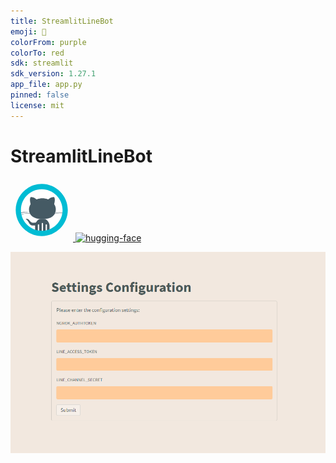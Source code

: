```yaml
---
title: StreamlitLineBot
emoji: 🐨
colorFrom: purple
colorTo: red
sdk: streamlit
sdk_version: 1.27.1
app_file: app.py
pinned: false
license: mit
---
```



# StreamlitLineBot




<a href="https://github.com/Sunwood-ai-labs/StreamlitLineBot/tree/main">
<svg xmlns="http://www.w3.org/2000/svg" x="0px" y="0px" width="100" height="100" viewBox="0 0 48 48">
<path fill="#fff" d="M41,24c0,9.4-7.6,17-17,17S7,33.4,7,24S14.6,7,24,7S41,14.6,41,24z"></path><path fill="#455a64" d="M21 41v-5.5c0-.3.2-.5.5-.5s.5.2.5.5V41h2v-6.5c0-.3.2-.5.5-.5s.5.2.5.5V41h2v-5.5c0-.3.2-.5.5-.5s.5.2.5.5V41h1.8c.2-.3.2-.6.2-1.1V36c0-2.2-1.9-5.2-4.3-5.2h-2.5c-2.3 0-4.3 3.1-4.3 5.2v3.9c0 .4.1.8.2 1.1L21 41 21 41zM40.1 26.4C40.1 26.4 40.1 26.4 40.1 26.4c0 0-1.3-.4-2.4-.4 0 0-.1 0-.1 0-1.1 0-2.9.3-2.9.3-.1 0-.1 0-.1-.1 0-.1 0-.1.1-.1.1 0 2-.3 3.1-.3 1.1 0 2.4.4 2.5.4.1 0 .1.1.1.2C40.2 26.3 40.2 26.4 40.1 26.4zM39.8 27.2C39.8 27.2 39.8 27.2 39.8 27.2c0 0-1.4-.4-2.6-.4-.9 0-3 .2-3.1.2-.1 0-.1 0-.1-.1 0-.1 0-.1.1-.1.1 0 2.2-.2 3.1-.2 1.3 0 2.6.4 2.6.4.1 0 .1.1.1.2C39.9 27.1 39.9 27.2 39.8 27.2zM7.8 26.4c-.1 0-.1 0-.1-.1 0-.1 0-.1.1-.2.8-.2 2.4-.5 3.3-.5.8 0 3.5.2 3.6.2.1 0 .1.1.1.1 0 .1-.1.1-.1.1 0 0-2.7-.2-3.5-.2C10.1 26 8.6 26.2 7.8 26.4 7.8 26.4 7.8 26.4 7.8 26.4zM8.2 27.9c0 0-.1 0-.1-.1 0-.1 0-.1 0-.2.1 0 1.4-.8 2.9-1 1.3-.2 4 .1 4.2.1.1 0 .1.1.1.1 0 .1-.1.1-.1.1 0 0 0 0 0 0 0 0-2.8-.3-4.1-.1C9.6 27.1 8.2 27.9 8.2 27.9 8.2 27.9 8.2 27.9 8.2 27.9z"></path><path fill="#455a64" d="M14.2,23.5c0-4.4,4.6-8.5,10.3-8.5c5.7,0,10.3,4,10.3,8.5S31.5,31,24.5,31S14.2,27.9,14.2,23.5z"></path><path fill="#455a64" d="M28.6 16.3c0 0 1.7-2.3 4.8-2.3 1.2 1.2.4 4.8 0 5.8L28.6 16.3zM20.4 16.3c0 0-1.7-2.3-4.8-2.3-1.2 1.2-.4 4.8 0 5.8L20.4 16.3zM20.1 35.9c0 0-2.3 0-2.8 0-1.2 0-2.3-.5-2.8-1.5-.6-1.1-1.1-2.3-2.6-3.3-.3-.2-.1-.4.4-.4.5.1 1.4.2 2.1 1.1.7.9 1.5 2 2.8 2 1.3 0 2.7 0 3.5-.9L20.1 35.9z"></path><path fill="#00bcd4" d="M24,4C13,4,4,13,4,24s9,20,20,20s20-9,20-20S35,4,24,4z M24,40c-8.8,0-16-7.2-16-16S15.2,8,24,8 s16,7.2,16,16S32.8,40,24,40z"></path>
</svg>
</a>
<a href="https://huggingface.co/spaces/MakiAi/StreamlitLineBot">
<img width="48" height="48" src="https://img.icons8.com/emoji/48/hugging-face.png" alt="hugging-face"/>
</a>


![](https://github.com/Sunwood-ai-labs/StreamlitLineBot/blob/main/img/2023-11-06204900.png)
